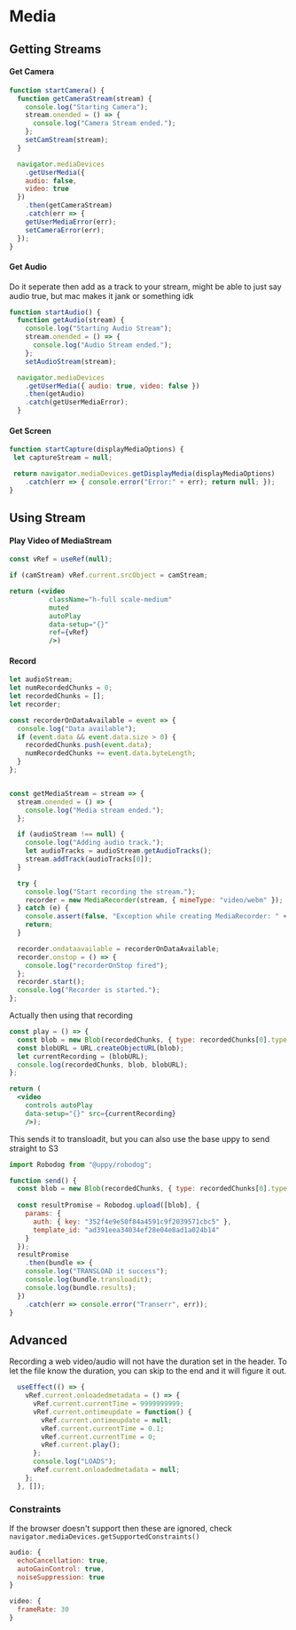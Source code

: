 # Media

## Getting Streams

#### Get Camera

```javascript
function startCamera() {
  function getCameraStream(stream) {
    console.log("Starting Camera");
    stream.onended = () => {
      console.log("Camera Stream ended.");
    };
    setCamStream(stream);
  }

  navigator.mediaDevices
    .getUserMedia({
    audio: false,
    video: true
  })
    .then(getCameraStream)
    .catch(err => {
    getUserMediaError(err);
    setCameraError(err);
  });
}
```

#### Get Audio

Do it seperate then add as a track to your stream, might be able to just say audio true, but mac makes it jank or something idk

```javascript
function startAudio() {
  function getAudio(stream) {
    console.log("Starting Audio Stream");
    stream.onended = () => {
      console.log("Audio Stream ended.");
    };
    setAudioStream(stream);

  navigator.mediaDevices
    .getUserMedia({ audio: true, video: false })
    .then(getAudio)
    .catch(getUserMediaError);
  }
```

#### Get Screen

```js
function startCapture(displayMediaOptions) {
 let captureStream = null;

 return navigator.mediaDevices.getDisplayMedia(displayMediaOptions)
    .catch(err => { console.error("Error:" + err); return null; });
}
```



## Using Stream

#### Play Video of MediaStream

```jsx
const vRef = useRef(null);

if (camStream) vRef.current.srcObject = camStream;

return (<video
          className="h-full scale-medium"
          muted
          autoPlay
          data-setup="{}"
          ref={vRef}
          />)
```

#### Record

```javascript
let audioStream;
let numRecordedChunks = 0;
let recordedChunks = [];
let recorder;

const recorderOnDataAvailable = event => {
  console.log("Data available");
  if (event.data && event.data.size > 0) {
    recordedChunks.push(event.data);
    numRecordedChunks += event.data.byteLength;
  }
};


const getMediaStream = stream => {
  stream.onended = () => {
    console.log("Media stream ended.");
  };

  if (audioStream !== null) {
    console.log("Adding audio track.");
    let audioTracks = audioStream.getAudioTracks();
    stream.addTrack(audioTracks[0]);
  }

  try {
    console.log("Start recording the stream.");
    recorder = new MediaRecorder(stream, { mimeType: "video/webm" });
  } catch (e) {
    console.assert(false, "Exception while creating MediaRecorder: " + e);
    return;
  }

  recorder.ondataavailable = recorderOnDataAvailable;
  recorder.onstop = () => {
    console.log("recorderOnStop fired");
  };
  recorder.start();
  console.log("Recorder is started.");
};
```

Actually then using that recording

```jsx
const play = () => {
  const blob = new Blob(recordedChunks, { type: recordedChunks[0].type });
  const blobURL = URL.createObjectURL(blob);
  let currentRecording = (blobURL);
  console.log(recordedChunks, blob, blobURL);
};

return (
  <video 
  	controls autoPlay 
  	data-setup="{}" src={currentRecording} 
	/>);
```

This sends it to transloadit, but you can also use the base uppy to send straight to S3

```javascript
import Robodog from "@uppy/robodog";

function send() {
  const blob = new Blob(recordedChunks, { type: recordedChunks[0].type });
	
  const resultPromise = Robodog.upload([blob], {
    params: {
      auth: { key: "352f4e9e50f84a4591c9f2039571cbc5" },
      template_id: "ad391eea34034ef28e04e8ad1a024b14"
    }
  });
  resultPromise
    .then(bundle => {
    console.log("TRANSLOAD it success");
    console.log(bundle.transloadit);
    console.log(bundle.results); 
  })
    .catch(err => console.error("Transerr", err));
}
```

## Advanced

Recording a web video/audio will not have the duration set in the header. To let the file know the duration, you can skip to the end and it will figure it out.

```js
  useEffect(() => {
    vRef.current.onloadedmetadata = () => {
      vRef.current.currentTime = 9999999999;
      vRef.current.ontimeupdate = function() {
        vRef.current.ontimeupdate = null;
        vRef.current.currentTime = 0.1;
        vRef.current.currentTime = 0;
        vRef.current.play();
      };
      console.log("LOADS");
      vRef.current.onloadedmetadata = null;
    };
  }, []);
```

### Constraints

If the browser doesn't support then these are ignored, check `navigator.mediaDevices.getSupportedConstraints() `

```js
audio: {
  echoCancellation: true,
  autoGainControl: true,
  noiseSuppression: true
}

video: {
  frameRate: 30
}
```

